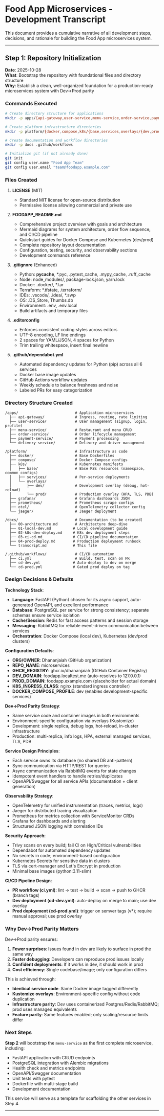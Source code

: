 # Food App Microservices - Development Transcript

This document provides a cumulative narrative of all development steps, decisions, and rationale for building the Food App microservices system.

---

## Step 1: Repository Initialization

**Date**: 2025-10-28  
**What**: Bootstrap the repository with foundational files and directory structure  
**Why**: Establish a clean, well-organized foundation for a production-ready microservices system with Dev→Prod parity

### Commands Executed

```bash
# Create directory structure for applications
mkdir -p apps/{api-gateway,user-service,menu-service,order-service,payment-service,delivery-service}

# Create platform infrastructure directories
mkdir -p platform/{docker,compose,k8s/{base,services,overlays/{dev,prod}},grafana,prometheus,otel,jaeger}

# Create documentation and workflow directories
mkdir -p docs .github/workflows

# Initialize git (if not already done)
git init
git config user.name "Food App Team"
git config user.email "team@foodapp.example.com"
```

### Files Created

1. **LICENSE** (MIT)
   - Standard MIT license for open-source distribution
   - Permissive license allowing commercial and private use

2. **FOODAPP_README.md**
   - Comprehensive project overview with goals and architecture
   - Mermaid diagrams for system architecture, order flow sequence, and CI/CD pipeline
   - Quickstart guides for Docker Compose and Kubernetes (dev/prod)
   - Complete repository layout documentation
   - Configuration, testing, security, and observability sections
   - Development commands reference

3. **.gitignore** (Enhanced)
   - Python: __pycache__, *.pyc, .pytest_cache, .mypy_cache, .ruff_cache
   - Node: node_modules/, package-lock.json, yarn.lock
   - Docker: .docker/, *.tar
   - Terraform: *.tfstate, .terraform/
   - IDEs: .vscode/, .idea/, *.swp
   - OS: .DS_Store, Thumbs.db
   - Environment: .env, .env.local
   - Build artifacts and temporary files

4. **.editorconfig**
   - Enforces consistent coding styles across editors
   - UTF-8 encoding, LF line endings
   - 2 spaces for YAML/JSON, 4 spaces for Python
   - Trim trailing whitespace, insert final newline

5. **.github/dependabot.yml**
   - Automated dependency updates for Python (pip) across all 6 services
   - Docker base image updates
   - GitHub Actions workflow updates
   - Weekly schedule to balance freshness and noise
   - Labeled PRs for easy categorization

### Directory Structure Created

```
/apps/                          # Application microservices
  ├── api-gateway/              # Ingress, routing, rate limiting
  ├── user-service/             # User management (signup, login, profile)
  ├── menu-service/             # Restaurant and menu CRUD
  ├── order-service/            # Order lifecycle management
  ├── payment-service/          # Payment processing
  └── delivery-service/         # Delivery and driver management

/platform/                      # Infrastructure as code
  ├── docker/                   # Base Dockerfiles
  ├── compose/                  # Docker Compose configs
  ├── k8s/                      # Kubernetes manifests
  │   ├── base/                 # Base K8s resources (namespace, common configs)
  │   ├── services/             # Per-service deployments
  │   └── overlays/
  │       ├── dev/              # Development overlay (debug, hot-reload)
  │       └── prod/             # Production overlay (HPA, TLS, PDB)
  ├── grafana/                  # Grafana dashboards JSON
  ├── prometheus/               # Prometheus scrape configs
  ├── otel/                     # OpenTelemetry collector config
  └── jaeger/                   # Jaeger deployment

/docs/                          # Documentation (to be created)
  ├── 00-architecture.md        # Architecture deep-dive
  ├── 01-local-dev.md          # Local development guide
  ├── 02-k8s-dev-deploy.md     # K8s dev deployment steps
  ├── 03-ci-cd.md              # CI/CD pipeline documentation
  ├── 04-prod-deploy.md        # Production deployment runbook
  └── transcript.md            # This file

/.github/workflows/             # CI/CD automation
  ├── ci.yml                    # Build, test, scan on PR
  ├── cd-dev.yml               # Auto-deploy to dev on merge
  └── cd-prod.yml              # Gated prod deploy on tag
```

### Design Decisions & Defaults

**Technology Stack**:
- **Language**: FastAPI (Python) chosen for its async support, auto-generated OpenAPI, and excellent performance
- **Database**: PostgreSQL per service for strong consistency; separate schemas ensure service isolation
- **Cache/Session**: Redis for fast access patterns and session storage
- **Messaging**: RabbitMQ for reliable event-driven communication between services
- **Orchestration**: Docker Compose (local dev), Kubernetes (dev/prod clusters)

**Configuration Defaults**:
- **ORG/OWNER**: Dhananjaiah (GitHub organization)
- **REPO_NAME**: microservices
- **GHCR_REGISTRY**: ghcr.io/dhananjaiah (GitHub Container Registry)
- **DEV_DOMAIN**: foodapp.localtest.me (auto-resolves to 127.0.0.1)
- **PROD_DOMAIN**: foodapp.example.com (placeholder for actual domain)
- **K8S_INGRESS_CLASS**: nginx (standard ingress controller)
- **DOCKER_COMPOSE_PROFILE**: dev (enables development-specific services)

**Dev→Prod Parity Strategy**:
- Same service code and container images in both environments
- Environment-specific configuration via overlays (Kustomize)
- Development: single replica, debug logs, hot-reload, in-cluster infrastructure
- Production: multi-replica, info logs, HPA, external managed services, TLS, PDB

**Service Design Principles**:
- Each service owns its database (no shared DB anti-pattern)
- Sync communication via HTTP/REST for queries
- Async communication via RabbitMQ events for state changes
- Idempotent event handlers to handle retries/duplicates
- OpenAPI/Swagger for all service APIs (documentation + client generation)

**Observability Strategy**:
- OpenTelemetry for unified instrumentation (traces, metrics, logs)
- Jaeger for distributed tracing visualization
- Prometheus for metrics collection with ServiceMonitor CRDs
- Grafana for dashboards and alerting
- Structured JSON logging with correlation IDs

**Security Approach**:
- Trivy scans on every build; fail CI on High/Critical vulnerabilities
- Dependabot for automated dependency updates
- No secrets in code; environment-based configuration
- Kubernetes Secrets for sensitive data in clusters
- TLS via cert-manager and Let's Encrypt in production
- Minimal base images (python:3.11-slim)

**CI/CD Pipeline Design**:
- **PR workflow (ci.yml)**: lint → test → build → scan → push to GHCR (branch tags)
- **Dev deployment (cd-dev.yml)**: auto-deploy on merge to main; use dev overlay
- **Prod deployment (cd-prod.yml)**: trigger on semver tags (v*); require manual approval; use prod overlay

### Why Dev→Prod Parity Matters

Dev→Prod parity ensures:
1. **Fewer surprises**: Issues found in dev are likely to surface in prod the same way
2. **Faster debugging**: Developers can reproduce prod issues locally
3. **Confident deployments**: If it works in dev, it should work in prod
4. **Cost efficiency**: Single codebase/image; only configuration differs

This is achieved through:
- **Identical service code**: Same Docker image tagged differently
- **Kustomize overlays**: Environment-specific config without code duplication
- **Infrastructure parity**: Dev uses containerized Postgres/Redis/RabbitMQ; prod uses managed equivalents
- **Feature parity**: Same features enabled; only scaling/resource limits differ

### Next Steps

**Step 2** will bootstrap the `menu-service` as the first complete microservice, including:
- FastAPI application with CRUD endpoints
- PostgreSQL integration with Alembic migrations
- Health check and metrics endpoints
- OpenAPI/Swagger documentation
- Unit tests with pytest
- Dockerfile with multi-stage build
- Development documentation

This service will serve as a template for scaffolding the other services in Step 4.

---


